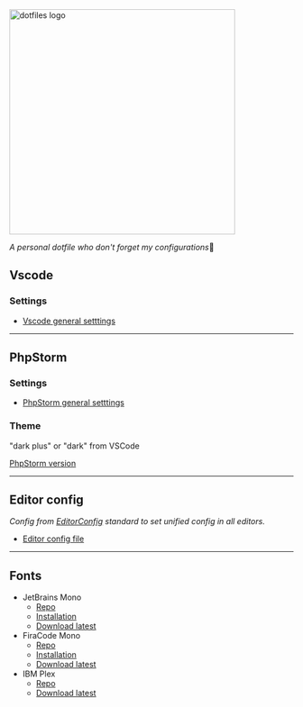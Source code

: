 <img src="https://dotfiles.github.io/images/dotfiles-logo.png" alt="dotfiles logo" width="400" />

*A personal dotfile who don't forget my configurations*🤔
## Vscode
### Settings
* [Vscode general setttings](./vscode/settings.json)

---

## PhpStorm
### Settings
* [PhpStorm general setttings](./phpstorm/settings.jar)
### Theme
"dark plus" or "dark" from VSCode

[PhpStorm version](https://github.com/samdark/icls-vs-code-dark-plus)

---

## Editor config
*Config from [EditorConfig](https://EditorConfig.org)  standard to set unified config in all editors.*
* [Editor config file](./editorconfig/.editorconfig)
---
## Fonts
* JetBrains Mono
    * [Repo](https://github.com/JetBrains/JetBrainsMono)
    * [Installation](https://github.com/JetBrains/JetBrainsMono#manual-installation)
    * [Download latest](https://github.com/JetBrains/JetBrainsMono/releases/latest)
* FiraCode Mono
    * [Repo](https://github.com/tonsky/FiraCode)
    * [Installation](https://github.com/tonsky/FiraCode/wiki)
    * [Download latest](https://github.com/tonsky/FiraCode/releases/latest)
* IBM Plex
    * [Repo](https://github.com/IBM/plex)
    * [Download latest](https://github.com/tonsky/FiraCode/releases/latest)
